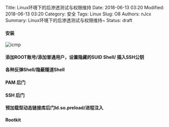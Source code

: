 Title: Linux环境下的后渗透测试与权限维持
Date: 2018-06-13 03:20
Modified: 2018-06-13 03:20
Category: 安全
Tags: Linux
Slug: O8
Authors: nJcx
Summary: Linux环境下的后渗透测试与权限维持~
Status: draft


#### 安装




![icmp](../images/WechatIMG171.jpeg)

#### 添加ROOT账号/添加普通用户，设置隐藏的SUID Shell/ 插入SSH公钥


#### 各种反弹Shell/隐蔽隧道Shell


#### PAM 后门


#### SSH 后门


#### 预加载型动态链接库后门ld.so.preload/进程注入


#### Rootkit

